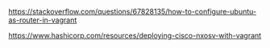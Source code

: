 https://stackoverflow.com/questions/67828135/how-to-configure-ubuntu-as-router-in-vagrant

https://www.hashicorp.com/resources/deploying-cisco-nxosv-with-vagrant